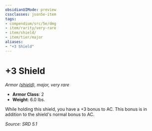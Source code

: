 ```yaml
---
obsidianUIMode: preview
cssclasses: json5e-item
tags:
- compendium/src/5e/dmg
- item/rarity/very-rare
- item/shield/
- item/tier/major
aliases: 
- "+3 Shield"
---
```

# +3 Shield
*Armor ([shield](compendium/items/shield.md)), major, very rare*  

- **Armor Class**: 2
- **Weight**: 6.0 lbs.

While holding this shield, you have a +3 bonus to AC. This bonus is in addition to the shield's normal bonus to AC.

*Source: SRD 5.1*
